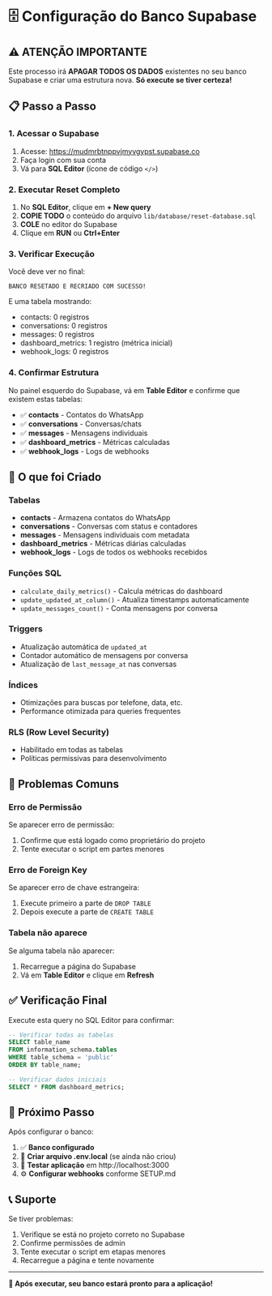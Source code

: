 # 🗄️ Configuração do Banco Supabase

## ⚠️ **ATENÇÃO IMPORTANTE**

Este processo irá **APAGAR TODOS OS DADOS** existentes no seu banco Supabase e criar uma estrutura nova. **Só execute se tiver certeza!**

## 📋 **Passo a Passo**

### **1. Acessar o Supabase**

1. Acesse: https://mudmrbtnppvjmyvgypst.supabase.co
2. Faça login com sua conta
3. Vá para **SQL Editor** (ícone de código `</>`)

### **2. Executar Reset Completo**

1. No **SQL Editor**, clique em **+ New query**
2. **COPIE TODO** o conteúdo do arquivo `lib/database/reset-database.sql`
3. **COLE** no editor do Supabase
4. Clique em **RUN** ou **Ctrl+Enter**

### **3. Verificar Execução**

Você deve ver no final:

```
BANCO RESETADO E RECRIADO COM SUCESSO!
```

E uma tabela mostrando:
- contacts: 0 registros
- conversations: 0 registros  
- messages: 0 registros
- dashboard_metrics: 1 registro (métrica inicial)
- webhook_logs: 0 registros

### **4. Confirmar Estrutura**

No painel esquerdo do Supabase, vá em **Table Editor** e confirme que existem estas tabelas:

- ✅ **contacts** - Contatos do WhatsApp
- ✅ **conversations** - Conversas/chats
- ✅ **messages** - Mensagens individuais
- ✅ **dashboard_metrics** - Métricas calculadas
- ✅ **webhook_logs** - Logs de webhooks

## 🔧 **O que foi Criado**

### **Tabelas**
- **contacts** - Armazena contatos do WhatsApp
- **conversations** - Conversas com status e contadores
- **messages** - Mensagens individuais com metadata
- **dashboard_metrics** - Métricas diárias calculadas
- **webhook_logs** - Logs de todos os webhooks recebidos

### **Funções SQL**
- `calculate_daily_metrics()` - Calcula métricas do dashboard
- `update_updated_at_column()` - Atualiza timestamps automaticamente
- `update_messages_count()` - Conta mensagens por conversa

### **Triggers**
- Atualização automática de `updated_at`
- Contador automático de mensagens por conversa
- Atualização de `last_message_at` nas conversas

### **Índices**
- Otimizações para buscas por telefone, data, etc.
- Performance otimizada para queries frequentes

### **RLS (Row Level Security)**
- Habilitado em todas as tabelas
- Políticas permissivas para desenvolvimento

## 🚨 **Problemas Comuns**

### **Erro de Permissão**
Se aparecer erro de permissão:
1. Confirme que está logado como proprietário do projeto
2. Tente executar o script em partes menores

### **Erro de Foreign Key**
Se aparecer erro de chave estrangeira:
1. Execute primeiro a parte de `DROP TABLE`
2. Depois execute a parte de `CREATE TABLE`

### **Tabela não aparece**
Se alguma tabela não aparecer:
1. Recarregue a página do Supabase
2. Vá em **Table Editor** e clique em **Refresh**

## ✅ **Verificação Final**

Execute esta query no SQL Editor para confirmar:

```sql
-- Verificar todas as tabelas
SELECT table_name 
FROM information_schema.tables 
WHERE table_schema = 'public' 
ORDER BY table_name;

-- Verificar dados iniciais
SELECT * FROM dashboard_metrics;
```

## 🎯 **Próximo Passo**

Após configurar o banco:

1. ✅ **Banco configurado**
2. 🔄 **Criar arquivo .env.local** (se ainda não criou)
3. 🚀 **Testar aplicação** em http://localhost:3000
4. ⚙️ **Configurar webhooks** conforme SETUP.md

## 📞 **Suporte**

Se tiver problemas:
1. Verifique se está no projeto correto no Supabase
2. Confirme permissões de admin
3. Tente executar o script em etapas menores
4. Recarregue a página e tente novamente

---

**🎉 Após executar, seu banco estará pronto para a aplicação!** 